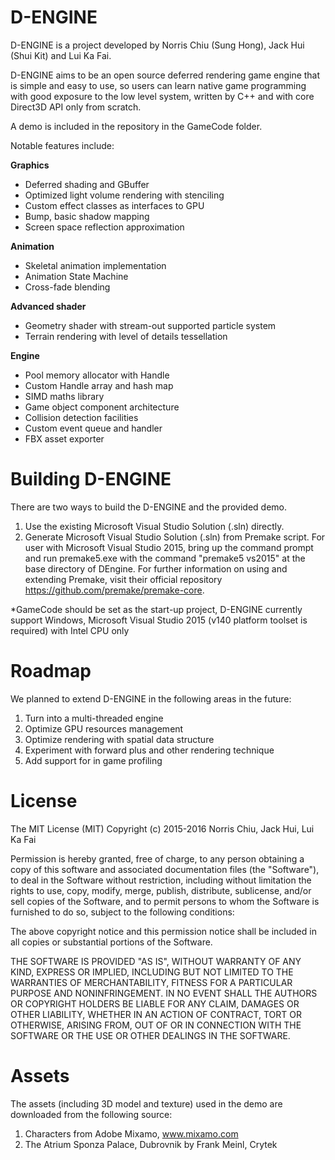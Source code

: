 # D-ENGINE
D-ENGINE is a project developed by Norris Chiu (Sung Hong), Jack Hui (Shui Kit) and Lui Ka Fai.

D-ENGINE aims to be an open source deferred rendering game engine that is simple and easy to use, so users can learn native game programming with good exposure to the low level system, written by C++ and with core Direct3D API only from scratch.

A demo is included in the repository in the GameCode folder.

Notable features include:

<b>Graphics</b>
- Deferred shading and GBuffer
- Optimized light volume rendering with stenciling
- Custom effect classes as interfaces to GPU
- Bump, basic shadow mapping
- Screen space reflection approximation

<b>Animation</b>
- Skeletal animation implementation
- Animation State Machine
- Cross-fade blending

<b>Advanced shader</b>
- Geometry shader with stream-out supported particle system
- Terrain rendering with level of details tessellation

<b>Engine</b>
- Pool memory allocator with Handle
- Custom Handle array and hash map
- SIMD maths library​
- Game object component architecture
- Collision detection facilities
- Custom event queue and handler
- FBX asset exporter

# Building D-ENGINE
There are two ways to build the D-ENGINE and the provided demo.

1. Use the existing Microsoft Visual Studio Solution (.sln) directly.
2. Generate Microsoft Visual Studio Solution (.sln) from Premake script. For user with Microsoft Visual Studio 2015, bring up the command prompt and run premake5.exe with the command "premake5 vs2015" at the base directory of DEngine. For further information on using and extending Premake, visit their official repository https://github.com/premake/premake-core.

*GameCode should be set as the start-up project, D-ENGINE currently support Windows, Microsoft Visual Studio 2015 (v140 platform toolset is required) with Intel CPU only

# Roadmap
We planned to extend D-ENGINE in the following areas in the future:

1. Turn into a multi-threaded engine
2. Optimize GPU resources management
3. Optimize rendering with spatial data structure
4. Experiment with forward plus and other rendering technique
5. Add support for in game profiling

# License
The MIT License (MIT)
Copyright (c) 2015-2016 Norris Chiu, Jack Hui, Lui Ka Fai

Permission is hereby granted, free of charge, to any person obtaining a copy of this software and associated documentation files (the "Software"), to deal in the Software without restriction, including without limitation the rights to use, copy, modify, merge, publish, distribute, sublicense, and/or sell copies of the Software, and to permit persons to whom the Software is furnished to do so, subject to the following conditions:

The above copyright notice and this permission notice shall be included in all copies or substantial portions of the Software.

THE SOFTWARE IS PROVIDED "AS IS", WITHOUT WARRANTY OF ANY KIND, EXPRESS OR IMPLIED, INCLUDING BUT NOT LIMITED TO THE WARRANTIES OF MERCHANTABILITY, FITNESS FOR A PARTICULAR PURPOSE AND NONINFRINGEMENT. IN NO EVENT SHALL THE AUTHORS OR COPYRIGHT HOLDERS BE LIABLE FOR ANY CLAIM, DAMAGES OR OTHER LIABILITY, WHETHER IN AN ACTION OF CONTRACT, TORT OR OTHERWISE, ARISING FROM, OUT OF OR IN CONNECTION WITH THE SOFTWARE OR THE USE OR OTHER DEALINGS IN THE SOFTWARE.

# Assets
The assets (including 3D model and texture) used in the demo are downloaded from the following source:

1. Characters from Adobe Mixamo, www.mixamo.com
2. The Atrium Sponza Palace, Dubrovnik by Frank Meinl, Crytek
